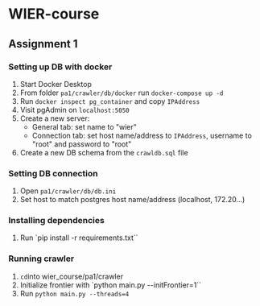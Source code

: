 # WIER-course

## Assignment 1

### Setting up DB with docker
1. Start Docker Desktop
2. From folder `pa1/crawler/db/docker` run `docker-compose up -d`
3. Run `docker inspect pg_container` and copy `IPAddress`
4. Visit pgAdmin on `localhost:5050`
5. Create a new server:
    - General tab: set name to "wier"
    - Connection tab: set host name/address to `IPAddress`, username to "root" and password to "root"
6. Create a new DB schema from the `crawldb.sql` file

### Setting DB connection
1. Open `pa1/crawler/db/db.ini`
2. Set host to match postgres host name/address (localhost, 172.20...)

### Installing dependencies
1. Run `pip install -r requirements.txt``

### Running crawler
1. `cd`into wier_course/pa1/crawler
2. Initialize frontier with `python main.py --initFrontier=1``
3. Run `python main.py --threads=4`